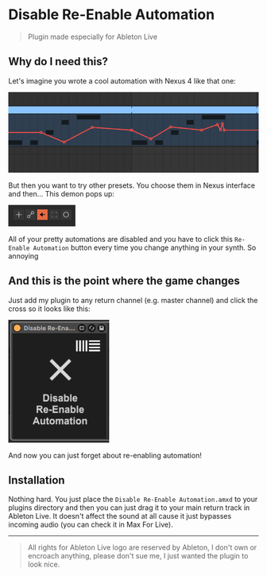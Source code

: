 # Disable Re-Enable Automation
> Plugin made especially for Ableton Live

## Why do I need this?
Let's imagine you wrote a cool automation with Nexus 4 like that one:

![clip with automation](img/cool_automations.png)

But then you want to try other presets. You choose them in Nexus interface and then...
This demon pops up:

![re-enable automation](img/devil.png)

All of your pretty automations are disabled and you have to click this `Re-Enable Automation` button every time you change anything in your synth. So annoying

## And this is the point where the game changes
Just add my plugin to any return channel (e.g. master channel) and click the cross so it looks like this:

![plugin view](img/plugin_view.png)

And now you can just forget about re-enabling automation!

## Installation
Nothing hard. You just place the `Disable Re-Enable Automation.amxd` to your plugins directory and then you can just drag it to your main return track in Ableton Live. It doesn't affect the sound at all cause it just bypasses incoming audio (you can check it in Max For Live).

---

> All rights for Ableton Live logo are reserved by Ableton, I don't own or encroach anything, please don't sue me, I just wanted the plugin to look nice.